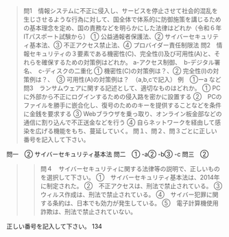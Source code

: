 >問1　情報システムに不正に侵入し、サービスを停止させて社会的混乱を生じさせるような行為に対して、国全体で体系的に防御施策を講じるための基本理念を定め、国の責務などを明らかにした法律はどれか（令和６年ITパスポート試験から）
>① 公益通報者保護法、② サイバーセキュリティ基本法、③ 不正アクセス禁止法、④ プロバイダー責任制限法
>問2　情報セキュリティの３要素である機密性(C)、完全性(I)及び可用性(A)と、それらを確保するための対策例はどれか。
>a-アクセス制御、　b-デジタル署名、　c-ディスクの二重化
>① 機密性(C)の対策例は？、② 完全性(I)の対策例は？、　③ 可用性(A)の対策例は？　（a,b,cで記入）
>例　①ーa など
>問3　ランサムウェアに関する記述として、適切なものはどれか。
>① PCに外部から不正にログインするための侵入路を密かに設置する
>②　PCのファイルを勝手に嵌合化し、復号のためのキーを提供することなどを条件に金銭を要求する
>③ Webブラウザを乗っ取り、オンライン板金部などの通信に割り込んで不正送金などを行う
>④ 自らネットワークを経由して感染を広げる機能をもち、蔓延していく。
>問１、問２、問３ごとに正しい番号を記入して下さい。

問一　② サイバーセキュリティ基本法
問二　① -a② -b③ -c
問三　②


>>問４　サイバーセキュリティに関する法律等の説明で、正しいものを選択して下さい。
>>①　サイバーセキュリティ基本法は、2014年に制定された。
>>②　不正アクセスは、刑法で禁止されている。
>>③　ウィルス作成は、刑法で禁止されている。
>>④　サイバー犯罪に関する条約は、日本でも効力が発生している。
>>⑤　電子計算機使用詐欺は、刑法で禁止されていない。

正しい番号を記入して下さい。
134
